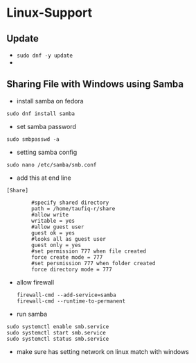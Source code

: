 # Linux-Support

## Update 
* `sudo dnf -y update`
* 

## Sharing File with Windows using Samba

* install samba on fedora
```
sudo dnf install samba
```
* set samba password
```
sudo smbpasswd -a
```
* setting samba config
```
sudo nano /etc/samba/smb.conf
```
* add this at end line
```
[Share]

        #specify shared directory
        path = /home/taufiq-r/share
        #allow write
        writable = yes
        #allow guest user
        guest ok = yes
        #looks all as guest user
        guest only = yes
        #set permission 777 when file created
        force create mode = 777
        #set persmission 777 when folder created
        force directory mode = 777
```
* allow firewall
  ```
  firewall-cmd --add-service=samba
  firewall-cmd --runtime-to-permanent
  ```
* run samba
```
sudo systemctl enable smb.service
sudo systemctl start smb.service
sudo systemctl status smb.service

```
* make sure has setting network on linux match with windows
